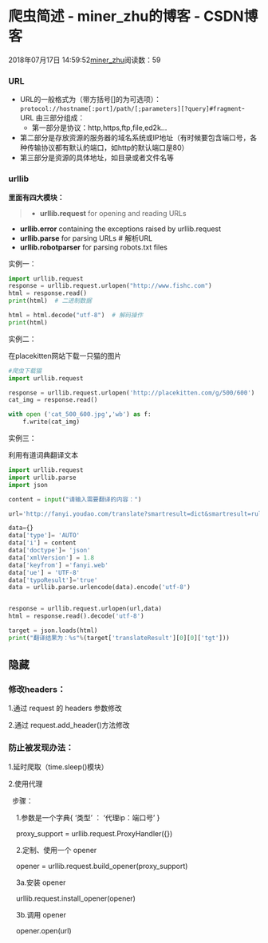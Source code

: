 # 爬虫简述 - miner_zhu的博客 - CSDN博客





2018年07月17日 14:59:52[miner_zhu](https://me.csdn.net/miner_zhu)阅读数：59








### **URL**
- URL的一般格式为（带方括号[]的为可选项）：
`protocol://hostname[:port]/path/[;parameters][?query]#fragment`- URL 由三部分组成： 
	- 第一部分是协议：http,https,ftp,file,ed2k…
- 第二部分是存放资源的服务器的域名系统或IP地址（有时候要包含端口号，各种传输协议都有默认的端口，如http的默认端口是80）
- 第三部分是资源的具体地址，如目录或者文件名等


### **urllib**

**里面有四大模块：**

> - **urllib.request** for opening and reading URLs
- **urllib.error** containing the exceptions raised by urllib.request
- **urllib.parse** for parsing URLs # 解析URL
- **urllib.robotparser** for parsing robots.txt files


实例一：

```python
import urllib.request
response = urllib.request.urlopen("http://www.fishc.com")
html = response.read()
print(html)  # 二进制数据

html = html.decode("utf-8")  # 解码操作
print(html)
```

实例二：

在placekitten网站下载一只猫的图片

```python
#爬虫下载猫
import urllib.request

response = urllib.request.urlopen('http://placekitten.com/g/500/600')
cat_img = response.read()

with open ('cat_500_600.jpg','wb') as f:
	f.write(cat_img)
```

实例三：

利用有道词典翻译文本

```python
import urllib.request
import urllib.parse
import json

content = input("请输入需要翻译的内容：")

url='http://fanyi.youdao.com/translate?smartresult=dict&smartresult=rule&smartresult=ugc&sessionFrom=null'

data={}
data['type']= 'AUTO'
data['i'] = content
data['doctype']= 'json'
data['xmlVersion'] = 1.8
data['keyfrom'] ='fanyi.web'
data['ue'] = 'UTF-8'
data['typoResult']='true'
data = urllib.parse.urlencode(data).encode('utf-8')


response = urllib.request.urlopen(url,data)
html = response.read().decode('utf-8')

target = json.loads(html)
print("翻译结果为：%s"%(target['translateResult'][0][0]['tgt']))
```

## **隐藏**

### 修改headers：

1.通过 request 的 headers 参数修改

2.通过 request.add_header()方法修改

### 防止被发现办法：

1.延时爬取（time.sleep()模块）

2.使用代理

  步骤：

    1.参数是一个字典{ ‘类型’ ： ‘代理ip：端口号’ }

    proxy_support = urllib.request.ProxyHandler({})

    2.定制、使用一个 opener

    opener = urllib.request.build_opener(proxy_support)

    3a.安装 opener

    urllib.request.install_opener(opener)

    3b.调用 opener

    opener.open(url)




